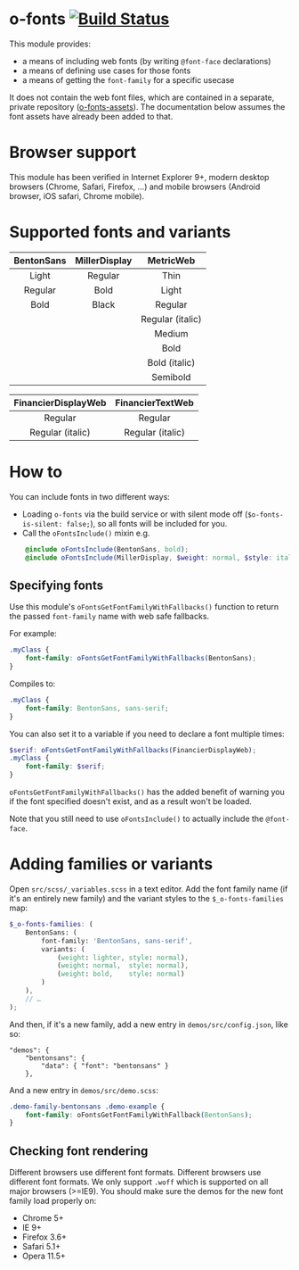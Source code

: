 
# o-fonts [![Build Status](https://travis-ci.org/Financial-Times/o-fonts.svg)](https://travis-ci.org/Financial-Times/o-fonts)

This module provides:

* a means of including web fonts (by writing `@font-face` declarations)
* a means of defining use cases for those fonts
* a means of getting the `font-family` for a specific usecase

It does not contain the web font files, which are contained in a separate, private repository ([o-fonts-assets](http://git.svc.ft.com/projects/ORIG/repos/o-fonts-assets/)). The documentation below assumes the font assets have already been added to that.

# Browser support
This module has been verified in Internet Explorer 9+, modern desktop browsers (Chrome, Safari, Firefox, ...) and mobile browsers (Android browser, iOS safari, Chrome mobile).

# Supported fonts and variants

| BentonSans | MillerDisplay |     MetricWeb     |
|:----------:|:-------------:|:-----------------:|
|   Light    |    Regular    |        Thin       |
|  Regular   |      Bold     |       Light       |
|    Bold    |     Black     |      Regular      |
|            |               | Regular (italic)  |
|            |               |       Medium      |
|            |               |        Bold       |
|            |               |   Bold (italic)   |
|            |               |      Semibold     |

| FinancierDisplayWeb | FinancierTextWeb |
|:-------------------:|:----------------:|
|        Regular      |      Regular     |
|   Regular (italic)  | Regular (italic) |

# How to

You can include fonts in two different ways:

* Loading `o-fonts` via the build service or with silent mode off (`$o-fonts-is-silent: false;`), so all fonts will be included for you.
* Call the `oFontsInclude()` mixin e.g.

```scss
	@include oFontsInclude(BentonSans, bold);
	@include oFontsInclude(MillerDisplay, $weight: normal, $style: italic);
```

## Specifying fonts

Use this module's `oFontsGetFontFamilyWithFallbacks()` function to return the passed `font-family` name with web safe fallbacks.

For example:

```scss
.myClass {
	font-family: oFontsGetFontFamilyWithFallbacks(BentonSans);
}
```

Compiles to:

```css
.myClass {
	font-family: BentonSans, sans-serif;
}
```

You can also set it to a variable if you need to declare a font multiple times:

```scss
$serif: oFontsGetFontFamilyWithFallbacks(FinancierDisplayWeb);
.myClass {
    font-family: $serif;
}
```

`oFontsGetFontFamilyWithFallbacks()` has the added benefit of warning you if the font specified doesn't exist, and as a result won't be loaded.

Note that you still need to use `oFontsInclude()` to actually include the `@font-face`.

# Adding families or variants

Open `src/scss/_variables.scss` in a text editor. Add the font family name (if it's an entirely new family) and the variant styles to the `$_o-fonts-families` map:

```scss
$_o-fonts-families: (
    BentonSans: (
        font-family: 'BentonSans, sans-serif',
        variants: (
            (weight: lighter, style: normal),
            (weight: normal,  style: normal),
            (weight: bold,    style: normal)
        )
    ),
    // …
);
```

And then, if it's a new family, add a new entry in `demos/src/config.json`, like so:

    "demos": {
        "bentonsans": {
            "data": { "font": "bentonsans" }
        },

And a new entry in `demos/src/demo.scss`:

```css
.demo-family-bentonsans .demo-example {
    font-family: oFontsGetFontFamilyWithFallback(BentonSans);
}
```

## Checking font rendering

Different browsers use different font formats. Different browsers use different font formats. We only support `.woff` which is supported on all major browsers (>=IE9). You should make sure the demos for the new font family load properly on:

* Chrome 5+
* IE 9+
* Firefox 3.6+
* Safari 5.1+
* Opera 11.5+

